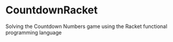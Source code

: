 # CountdownRacket
Solving the Countdown Numbers game using the Racket functional programming language

